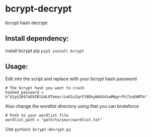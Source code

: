 # bcrypt-decrypt
bcrypt hash decrypt

## Install dependency:
install bcrypt pip `pip3 install bcrypt`



## Usage:

Edit into the script and replace with your bcrypt hash password
```
# The bcrypt hash you want to crack 
hashed_password = b"$2y$10$faEbIBlG4LOTeear/LeO1uIqrFJ8DkyNd4S4iwM6grrPz7zuEAMTe"
```

Also change the wordlist directory using that you can bruteforce 
```
# Path to your wordlist file
wordlist_path = "path/to/your/wordlist.txt"
```

Use `python3 bcrypt-decrypt.py`
